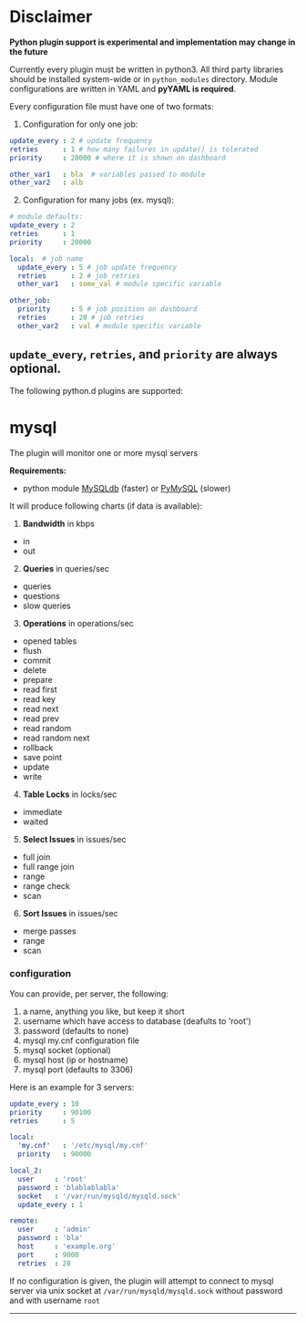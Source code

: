 # Disclaimer

**Python plugin support is experimental and implementation may change in the future**

Currently every plugin must be written in python3.
All third party libraries should be installed system-wide or in `python_modules` directory.
Module configurations are written in YAML and **pyYAML is required**.

Every configuration file must have one of two formats:
1. Configuration for only one job:
```yaml
update_every : 2 # update frequency
retries      : 1 # how many failures in update() is tolerated
priority     : 20000 # where it is shown on dashboard

other_var1   : bla  # variables passed to module
other_var2   : alb
```
2. Configuration for many jobs (ex. mysql):
```yaml
# module defaults:
update_every : 2
retries      : 1
priority     : 20000

local:  # job name
  update_every : 5 # job update frequency
  retries      : 2 # job retries
  other_var1   : some_val # module specific variable

other_job: 
  priority     : 5 # job position on dashboard
  retries      : 20 # job retries
  other_var2   : val # module specific variable
```

`update_every`, `retries`, and `priority` are always optional.
---

The following python.d plugins are supported:

# mysql

The plugin will monitor one or more mysql servers

**Requirements:**
 * python module [MySQLdb](https://github.com/PyMySQL/mysqlclient-python) (faster) or [PyMySQL](https://github.com/PyMySQL/PyMySQL) (slower)

It will produce following charts (if data is available):

1. **Bandwidth** in kbps
 * in
 * out

2. **Queries** in queries/sec
 * queries
 * questions
 * slow queries

3. **Operations** in operations/sec
 * opened tables
 * flush
 * commit
 * delete
 * prepare
 * read first
 * read key
 * read next
 * read prev
 * read random
 * read random next
 * rollback
 * save point
 * update
 * write

4. **Table Locks** in locks/sec
 * immediate
 * waited

5. **Select Issues** in issues/sec
 * full join
 * full range join
 * range
 * range check
 * scan

6. **Sort Issues** in issues/sec
 * merge passes
 * range
 * scan

### configuration

You can provide, per server, the following:

1. a name, anything you like, but keep it short
2. username which have access to database (deafults to 'root')
3. password (defaults to none)
4. mysql my.cnf configuration file
5. mysql socket (optional)
6. mysql host (ip or hostname)
7. mysql port (defaults to 3306)

Here is an example for 3 servers:

```yaml
update_every : 10
priority     : 90100
retries      : 5

local:
  'my.cnf'   : '/etc/mysql/my.cnf'
  priority   : 90000

local_2:
  user     : 'root'
  password : 'blablablabla'
  socket   : '/var/run/mysqld/mysqld.sock'
  update_every : 1

remote:
  user     : 'admin'
  password : 'bla'
  host     : 'example.org'
  port     : 9000
  retries  : 20
```

If no configuration is given, the plugin will attempt to connect to mysql server via unix socket at `/var/run/mysqld/mysqld.sock` without password and with username `root`

---

